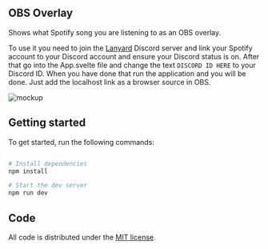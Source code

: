 ## OBS Overlay
Shows what Spotify song you are listening to as an OBS overlay. 

To use it you need to join the [Lanyard](https://discord.gg/lanyard) Discord server and link your Spotify account to your Discord account and ensure your Discord status is on.
After that go into the App.svelte file and change the text `DISCORD ID HERE` to your Discord ID. When you have done that run the application and you will be done.
Just add the localhost link as a browser source in OBS.

![mockup](https://i.imgur.com/MbPAsPX.png)

## Getting started

To get started, run the following commands:

```bash

# Install dependencies
npm install

# Start the dev server
npm run dev

```

## Code

All code is distributed under the [MIT license](LICENSE).  
